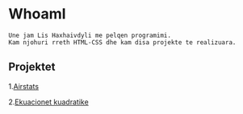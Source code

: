 # WhoamI
```
Une jam Lis Haxhaivdyli me pelqen programimi. 
Kam njohuri rreth HTML-CSS dhe kam disa projekte te realizuara.
```

## Projektet
1.[Airstats](https://airstats.netlify.com/)

2.[Ekuacionet kuadratike](https://ekuacionet-kuadratike.netlify.app/)

